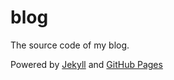 # blog

The source code of my blog.

Powered by [Jekyll](https://jekyllrb.com) and [GitHub Pages](https://pages.github.com)
